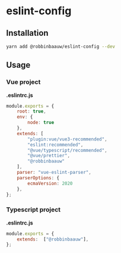 # eslint-config

## Installation
```bash
yarn add @robbinbaauw/eslint-config --dev
```

## Usage
### Vue project
**.eslintrc.js**
```js
module.exports = {
    root: true,
    env: {
        node: true
    },
    extends: [
        "plugin:vue/vue3-recommended",
        "eslint:recommended",
        "@vue/typescript/recommended",
        "@vue/prettier",
        "@robbinbaauw"
    ],
    parser: "vue-eslint-parser",
    parserOptions: {
        ecmaVersion: 2020
    },
};
```

### Typescript  project
**.eslintrc.js**
```js
module.exports = {
    extends:  ["@robbinbaauw"],
};
```
